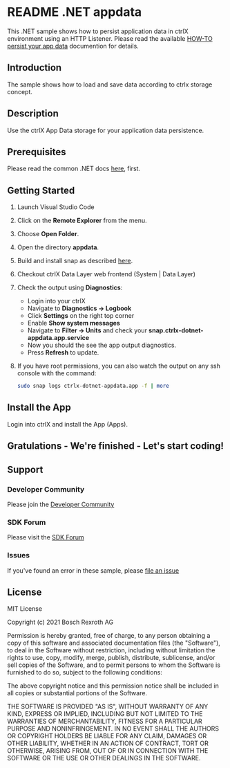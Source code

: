 # README .NET appdata

This .NET sample shows how to persist application data in ctrlX environment using an
HTTP Listener. Please read the available [HOW-TO persist your app data](./../../doc/persistdata.md) documention for details.

## Introduction

The sample shows how to load and save data according to ctrlx storage concept.

## Description

Use the ctrlX App Data storage for your application data persistence.

## Prerequisites

Please read the common .NET docs [here](./../README.md), first.

## Getting Started

1. Launch Visual Studio Code
2. Click on the __Remote Explorer__ from the menu.
3. Choose __Open Folder__.
4. Open the directory __appdata__.
5. Build and install snap as described [here](./../README.md).
6. Checkout ctrlX Data Layer web frontend (System | Data Layer) 
7. Check the output using __Diagnostics__:

   - Login into your ctrlX
   - Navigate to __Diagnostics -> Logbook__
   - Click __Settings__ on the right top corner
   - Enable __Show system messages__
   - Navigate to __Filter -> Units__ and check your __snap.ctrlx-dotnet-appdata.app.service__
   - Now you should the see the app output diagnostics.
   - Press __Refresh__ to update.

8. If you have root permissions, you can also watch the output on any ssh console with the command:
   ```bash
   sudo snap logs ctrlx-dotnet-appdata.app -f | more
   ```

## Install the App

Login into ctrlX and install the App (Apps).

## Gratulations - We're finished - Let's start coding!


## Support
### Developer Community

Please join the [Developer Community](https://developer.community.boschrexroth.com/) 

### SDK Forum

Please visit the [SDK Forum](https://developer.community.boschrexroth.com/t5/ctrlX-AUTOMATION/ct-p/dcdev_community-bunit-dcae/) 

### Issues

If you've found an error in these sample, please [file an issue](https://github.com/boschrexroth)

## License

MIT License

Copyright (c) 2021 Bosch Rexroth AG

Permission is hereby granted, free of charge, to any person obtaining a copy
of this software and associated documentation files (the "Software"), to deal
in the Software without restriction, including without limitation the rights
to use, copy, modify, merge, publish, distribute, sublicense, and/or sell
copies of the Software, and to permit persons to whom the Software is
furnished to do so, subject to the following conditions:

The above copyright notice and this permission notice shall be included in all
copies or substantial portions of the Software.

THE SOFTWARE IS PROVIDED "AS IS", WITHOUT WARRANTY OF ANY KIND, EXPRESS OR
IMPLIED, INCLUDING BUT NOT LIMITED TO THE WARRANTIES OF MERCHANTABILITY,
FITNESS FOR A PARTICULAR PURPOSE AND NONINFRINGEMENT. IN NO EVENT SHALL THE
AUTHORS OR COPYRIGHT HOLDERS BE LIABLE FOR ANY CLAIM, DAMAGES OR OTHER
LIABILITY, WHETHER IN AN ACTION OF CONTRACT, TORT OR OTHERWISE, ARISING FROM,
OUT OF OR IN CONNECTION WITH THE SOFTWARE OR THE USE OR OTHER DEALINGS IN THE
SOFTWARE.